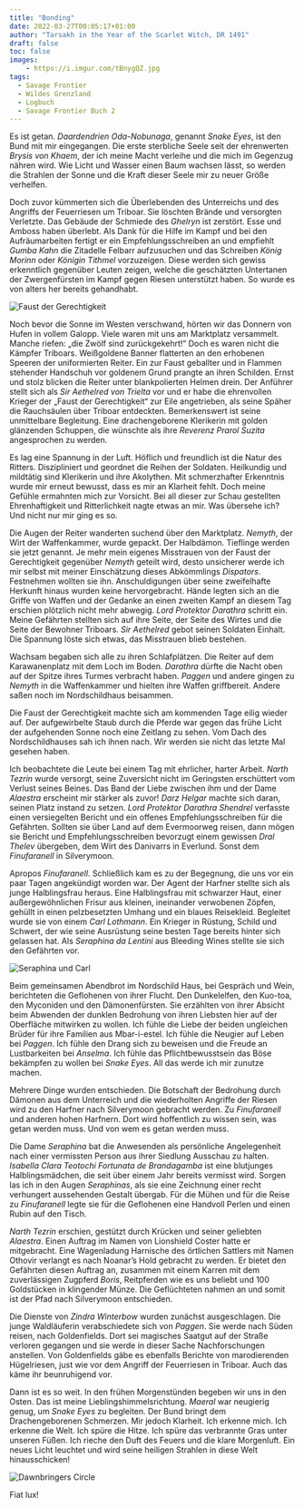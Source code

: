 ```yaml
---
title: "Bonding"
date: 2022-03-27T00:05:17+01:00
author: "Tarsakh in the Year of the Scarlet Witch, DR 1491"
draft: false
toc: false
images:
    - https://i.imgur.com/tBnygQZ.jpg
tags: 
  - Savage Frontier
  - Wildes Grenzland
  - Logbuch
  - Savage Frontier Buch 2
---
```


Es ist getan. *Daardendrien Oda-Nobunaga*, genannt *Snake Eyes*, ist den Bund mit mir eingegangen. Die erste sterbliche Seele seit der ehrenwerten *Brysis von Khaem*, der ich meine Macht verleihe und die mich im Gegenzug nähren wird. Wie Licht und Wasser einen Baum wachsen lässt, so werden die Strahlen der Sonne und die Kraft dieser Seele mir zu neuer Größe verhelfen.

Doch zuvor kümmerten sich die Überlebenden des Unterreichs und des Angriffs der Feuerriesen um Triboar. Sie löschten Brände und versorgten Verletzte. Das Gebäude der Schmiede des *Ghelryn* ist zerstört. Esse und Amboss haben überlebt. Als Dank für die Hilfe im Kampf und bei den Aufräumarbeiten fertigt er ein Empfehlungsschreiben an und empfiehlt *Gumba Kahn* die Zitadelle Felbarr aufzusuchen und das Schreiben *König Morinn* oder *Königin Tithmel* vorzuzeigen. Diese werden sich gewiss erkenntlich gegenüber Leuten zeigen, welche die geschätzten Untertanen der Zwergenfürsten im Kampf gegen Riesen unterstützt haben. So wurde es von alters her bereits gehandhabt.

![Faust der Gerechtigkeit](https://i.imgur.com/lXZZw4T.png)

Noch bevor die Sonne im Westen verschwand, hörten wir das Donnern von Hufen in vollem Galopp. Viele waren mit uns am Marktplatz versammelt. Manche riefen: „die Zwölf sind zurückgekehrt!“ Doch es waren nicht die Kämpfer Triboars. Weißgoldene Banner flatterten an den erhobenen Speeren der uniformierten Reiter. Ein zur Faust geballter und in Flammen stehender Handschuh vor goldenem Grund prangte an ihren Schilden. Ernst und stolz blicken die Reiter unter blankpolierten Helmen drein. Der Anführer stellt sich als *Sir Aethelred von Trielta* vor und er habe die ehrenvollen Krieger der „Faust der Gerechtigkeit“ zur Eile angetrieben, als seine Späher die Rauchsäulen über Triboar entdeckten. Bemerkenswert ist seine unmittelbare Begleitung. Eine drachengeborene Klerikerin mit golden glänzenden Schuppen, die wünschte als ihre *Reverenz Prarol Suzita* angesprochen zu werden.

Es lag eine Spannung in der Luft. Höflich und freundlich ist die Natur des Ritters. Diszipliniert und geordnet die Reihen der Soldaten. Heilkundig und mildtätig sind Klerikerin und ihre Akolythen. Mit schmerzhafter Erkenntnis wurde mir erneut bewusst, dass es mir an Klarheit fehlt. Doch meine Gefühle ermahnten mich zur Vorsicht. Bei all dieser zur Schau gestellten Ehrenhaftigkeit und Ritterlichkeit nagte etwas an mir. Was übersehe ich? Und nicht nur mir ging es so.

Die Augen der Reiter wanderten suchend über den Marktplatz. *Nemyth*, der Wirt der Waffenkammer, wurde gepackt. Der Halbdämon. Tieflinge werden sie jetzt genannt. Je mehr mein eigenes Misstrauen von der Faust der Gerechtigkeit gegenüber *Nemyth* geteilt wird, desto unsicherer werde ich mir selbst mit meiner Einschätzung dieses Abkömmlings *Dispators*. Festnehmen wollten sie ihn. Anschuldigungen über seine zweifelhafte Herkunft hinaus wurden keine hervorgebracht. Hände legten sich an die Griffe von Waffen und der Gedanke an einen zweiten Kampf an diesem Tag erschien plötzlich nicht mehr abwegig. *Lord Protektor Darathra* schritt ein. Meine Gefährten stellten sich auf ihre Seite, der Seite des Wirtes und die Seite der Bewohner Triboars. *Sir Aethelred* gebot seinen Soldaten Einhalt. Die Spannung löste sich etwas, das Misstrauen blieb bestehen.

Wachsam begaben sich alle zu ihren Schlafplätzen. Die Reiter auf dem Karawanenplatz mit dem Loch im Boden. *Darathra* dürfte die Nacht oben auf der Spitze ihres Turmes verbracht haben. *Paggen* und andere gingen zu *Nemyth* in die Waffenkammer und hielten ihre Waffen griffbereit. Andere saßen noch im Nordschildhaus beisammen.

Die Faust der Gerechtigkeit machte sich am kommenden Tage eilig wieder auf. Der aufgewirbelte Staub durch die Pferde war gegen das frühe Licht der aufgehenden Sonne noch eine Zeitlang zu sehen. Vom Dach des Nordschildhauses sah ich ihnen nach. Wir werden sie nicht das letzte Mal gesehen haben.

Ich beobachtete die Leute bei einem Tag mit ehrlicher, harter Arbeit. *Narth Tezrin* wurde versorgt, seine Zuversicht nicht im Geringsten erschüttert vom Verlust seines Beines. Das Band der Liebe zwischen ihm und der Dame *Alaestra* erscheint mir stärker als zuvor! *Darz Helgar* machte sich daran, seinen Platz instand zu setzen. *Lord Protektor Darathra Shendrel* verfasste einen versiegelten Bericht und ein offenes Empfehlungsschreiben für die Gefährten. Sollten sie über Land auf dem Evermoorweg reisen, dann mögen sie Bericht und Empfehlungsschreiben bevorzugt einem gewissen *Dral Thelev* übergeben, dem Wirt des Danivarrs in Everlund. Sonst dem *Finufaranell* in Silverymoon.

Apropos *Finufaranell*. Schließlich kam es zu der Begegnung, die uns vor ein paar Tagen angekündigt worden war. Der Agent der Harfner stellte sich als junge Halblingsfrau heraus. Eine Halblingsfrau mit schwarzer Haut, einer außergewöhnlichen Frisur aus kleinen, ineinander verwobenen Zöpfen, gehüllt in einen pelzbesetzten Umhang und ein blaues Reisekleid. Begleitet wurde sie von einem *Carl Lothmann*. Ein Krieger in Rüstung, Schild und Schwert, der wie seine Ausrüstung seine besten Tage bereits hinter sich gelassen hat. Als *Seraphina da Lentini* aus Bleeding Wines stellte sie sich den Gefährten vor.

![Seraphina und Carl](https://i.imgur.com/R8uYG0P.png)

Beim gemeinsamen Abendbrot im Nordschild Haus, bei Gespräch und Wein, berichteten die Geflohenen von ihrer Flucht. Den Dunkelelfen, den Kuo-toa, den Myconiden und den Dämonenfürsten. Sie erzählten von ihrer Absicht beim Abwenden der dunklen Bedrohung von ihren Liebsten hier auf der Oberfläche mitwirken zu wollen. Ich fühle die Liebe der beiden ungleichen Brüder für ihre Familien aus Mbar-i-estel. Ich fühle die Neugier auf Leben bei *Paggen*. Ich fühle den Drang sich zu beweisen und die Freude an Lustbarkeiten bei *Anselma*. Ich fühle das Pflichtbewusstsein das Böse bekämpfen zu wollen bei *Snake Eyes*. All das werde ich mir zunutze machen.

Mehrere Dinge wurden entschieden. Die Botschaft der Bedrohung durch Dämonen aus dem Unterreich und die wiederholten Angriffe der Riesen wird zu den Harfner nach Silverymoon gebracht werden. Zu *Finufaranell* und anderen hohen Harfnern. Dort wird hoffentlich zu wissen sein, was getan werden muss. Und von wem es getan werden muss.

Die Dame *Seraphina* bat die Anwesenden als persönliche Angelegenheit nach einer vermissten Person aus ihrer Siedlung Ausschau zu halten. *Isabella Clara Teotochi Fortunata de Brandagamba* ist eine blutjunges Halblingsmädchen, die seit über einem Jahr bereits vermisst wird. Sorgen las ich in den Augen *Seraphinas*, als sie eine Zeichnung einer recht verhungert aussehenden Gestalt übergab. Für die Mühen und für die Reise zu *Finufaranell* legte sie für die Geflohenen eine Handvoll Perlen und einen Rubin auf den Tisch.

*Narth Tezrin* erschien, gestützt durch Krücken und seiner geliebten *Alaestra*. Einen Auftrag im Namen von Lionshield Coster hatte er mitgebracht. Eine Wagenladung Harnische des örtlichen Sattlers mit Namen Othovir verlangt es nach Noanar’s Hold gebracht zu werden. Er bietet den Gefährten diesen Auftrag an, zusammen mit einem Karren mit dem zuverlässigen Zugpferd *Boris*, Reitpferden wie es uns beliebt und 100 Goldstücken in klingender Münze. Die Geflüchteten nahmen an und somit ist der Pfad nach Silverymoon entschieden.

Die Dienste von *Zindra Winterbow* wurden zunächst ausgeschlagen. Die junge Waldläuferin verabschiedete sich von *Paggen*. Sie werde nach Süden reisen, nach Goldenfields. Dort sei magisches Saatgut auf der Straße verloren gegangen und sie werde in dieser Sache Nachforschungen anstellen. Von Goldenfields gäbe es ebenfalls Berichte von marodierenden Hügelriesen, just wie vor dem Angriff der Feuerriesen in Triboar. Auch das käme ihr beunruhigend vor.

Dann ist es so weit. In den frühen Morgenstünden begeben wir uns in den Osten. Das ist meine Lieblingshimmelsrichtung. *Maeral* war neugierig genug, um *Snake Eyes* zu begleiten. Der Bund bringt dem Drachengeborenen Schmerzen. Mir jedoch Klarheit. Ich erkenne mich. Ich erkenne die Welt. Ich spüre die Hitze. Ich spüre das verbrannte Gras unter unseren Füßen. Ich rieche den Duft des Feuers und die klare Morgenluft. Ein neues Licht leuchtet und wird seine heiligen Strahlen in diese Welt hinausschicken!

![Dawnbringers Circle](https://i.imgur.com/oQuJn5o.png)

Fiat lux!